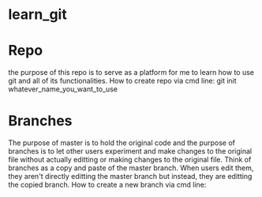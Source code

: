 # learn_git
# Repo
the purpose of this repo is to serve as a platform for me to learn how to use git and all of its functionalities. 
How to create repo via cmd line: 
git init whatever_name_you_want_to_use

# Branches
The purpose of master is to hold the original code and the purpose of branches is to let other users experiment and make changes to
the original file without actually editting or making changes to the original file. Think of branches as a copy and paste of the master
branch. When users edit them, they aren't directly editting the master branch but instead, they are editting the copied branch. 
How to create a new branch via cmd line: 
